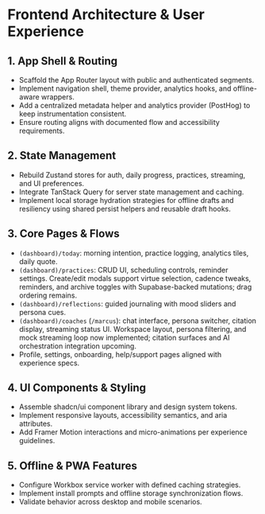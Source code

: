 # Frontend Architecture & User Experience

## 1. App Shell & Routing
- Scaffold the App Router layout with public and authenticated segments.
- Implement navigation shell, theme provider, analytics hooks, and offline-aware wrappers.
- Add a centralized metadata helper and analytics provider (PostHog) to keep instrumentation consistent.
- Ensure routing aligns with documented flow and accessibility requirements.

## 2. State Management
- Rebuild Zustand stores for auth, daily progress, practices, streaming, and UI preferences.
- Integrate TanStack Query for server state management and caching.
- Implement local storage hydration strategies for offline drafts and resiliency using shared persist helpers and reusable draft hooks.

## 3. Core Pages & Flows
- `(dashboard)/today`: morning intention, practice logging, analytics tiles, daily quote.
- `(dashboard)/practices`: CRUD UI, scheduling controls, reminder settings. Create/edit modals support virtue selection, cadence tweaks, reminders, and archive toggles with Supabase-backed mutations; drag ordering remains.
- `(dashboard)/reflections`: guided journaling with mood sliders and persona cues.
- `(dashboard)/coaches` (`/marcus`): chat interface, persona switcher, citation display, streaming status UI. Workspace layout, persona filtering, and mock streaming loop now implemented; citation surfaces and AI orchestration integration upcoming.
- Profile, settings, onboarding, help/support pages aligned with experience specs.

## 4. UI Components & Styling
- Assemble shadcn/ui component library and design system tokens.
- Implement responsive layouts, accessibility semantics, and aria attributes.
- Add Framer Motion interactions and micro-animations per experience guidelines.

## 5. Offline & PWA Features
- Configure Workbox service worker with defined caching strategies.
- Implement install prompts and offline storage synchronization flows.
- Validate behavior across desktop and mobile scenarios.

